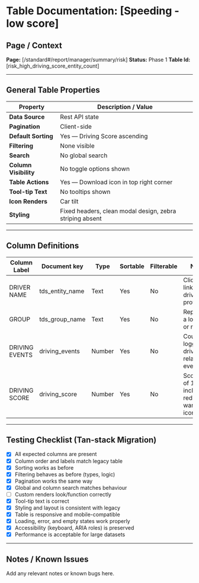 # Table Documentation: [Speeding - low score]

## Page / Context
**Page:** [/standard#/report/manager/summary/risk]
**Status:** Phase 1
**Table Id:** [risk_high_driving_score_entity_count]

---

## General Table Properties

| Property             | Description / Value |
|----------------------|---------------------|
| **Data Source**      | Rest API state |
| **Pagination**       | Client-side |
| **Default Sorting**  | Yes — Driving Score ascending |
| **Filtering**        | None visible |
| **Search**           | No global search |
| **Column Visibility**| No toggle options shown |
| **Table Actions**    | Yes — Download icon in top right corner |
| **Tool-tip Text**    | No tooltips shown |
| **Icon Renders**     | Car tilt |
| **Styling**          | Fixed headers, clean modal design, zebra striping absent |

---

## Column Definitions

| Column Label    | Document key     | Type     | Sortable | Filterable | Notes                                      |
|-----------------|------------------|----------|----------|------------|--------------------------------------------|
| DRIVER NAME     | tds_entity_name  | Text     | Yes      | No         | Clickable link to driver profile           |
| GROUP           | tds_group_name   | Text     | Yes      | No         | Represents a location or region            |
| DRIVING EVENTS  | driving_events   | Number   | Yes      | No         | Count of logged driving-related events     |
| DRIVING SCORE   | driving_score    | Number   | Yes      | No         | Score out of 10, includes red warning icon |

---

## Testing Checklist (Tan-stack Migration)

- [x] All expected columns are present
- [x] Column order and labels match legacy table
- [x] Sorting works as before
- [x] Filtering behaves as before (types, logic)
- [x] Pagination works the same way
- [x] Global and column search matches behaviour
- [ ] Custom renders look/function correctly
- [x] Tool-tip text is correct
- [x] Styling and layout is consistent with legacy
- [x] Table is responsive and mobile-compatible
- [x] Loading, error, and empty states work properly
- [x] Accessibility (keyboard, ARIA roles) is preserved
- [x] Performance is acceptable for large datasets

---

## Notes / Known Issues

Add any relevant notes or known bugs here.
